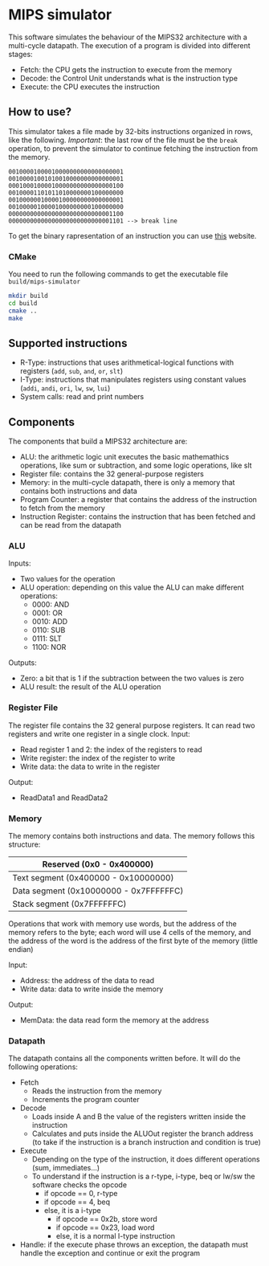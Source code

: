 # MIPS simulator

This software simulates the behaviour of the MIPS32 architecture with a multi-cycle datapath. The execution of a program is divided into different stages:
- Fetch: the CPU gets the instruction to execute from the memory
- Decode: the Control Unit understands what is the instruction type
- Execute: the CPU executes the instruction

## How to use?
This simulator takes a file made by 32-bits instructions organized in rows, like the following. *Important*: the last row of the file must be the `break` operation, to prevent the simulator to continue fetching the instruction from the memory.

``` assembly
00100001000010000000000000000001
00100001001010010000000000000001
00010001000010000000000000000100
00100001101011010000000100000000
00100000010000100000000000000001
00100000100001000000000100000000
00000000000000000000000000001100
00000000000000000000000000001101 --> break line
```

To get the binary rapresentation of an instruction you can use <a href="https://www.eg.bucknell.edu/~csci320/mips_web/">this</a> website.

### CMake
You need to run the following commands to get the executable file `build/mips-simulator`
``` bash
mkdir build
cd build
cmake ..
make
```

## Supported instructions
- R-Type: instructions that uses arithmetical-logical functions with registers (`add`, `sub`, `and`, `or`, `slt`)
- I-Type: instructions that manipulates registers using constant values (`addi`, `andi`, `ori`, `lw`, `sw`, `lui`)
- System calls: read and print numbers

## Components
The components that build a MIPS32 architecture are:
- ALU: the arithmetic logic unit executes the basic mathemathics operations, like sum or subtraction, and some logic operations, like slt
- Register file: contains the 32 general-purpose registers
- Memory: in the multi-cycle datapath, there is only a memory that contains both instructions and data
- Program Counter: a register that contains the address of the instruction to fetch from the memory
- Instruction Register: contains the instruction that has been fetched and can be read from the datapath

### ALU
Inputs:
- Two values for the operation
- ALU operation: depending on this value the ALU can make different operations:
    - 0000: AND
    - 0001: OR
    - 0010: ADD
    - 0110: SUB
    - 0111: SLT
    - 1100: NOR

Outputs:
- Zero: a bit that is 1 if the subtraction between the two values is zero
- ALU result: the result of the ALU operation

### Register File
The register file contains the 32 general purpose registers. It can read two registers and write one register in a single clock. 
Input:
- Read register 1 and 2: the index of the registers to read
- Write register: the index of the register to write
- Write data: the data to write in the register

Output:
- ReadData1 and ReadData2

### Memory
The memory contains both instructions and data. The memory follows this structure:

| Reserved (0x0 - 0x400000) |
| -------- |
| Text segment (0x400000 - 0x10000000) |
| Data segment (0x10000000 - 0x7FFFFFFC) |
| Stack segment (0x7FFFFFFC) |

Operations that work with memory use words, but the address of the memory refers to the byte; each word will use 4 cells of the memory, and the address of the word is the address of the first byte of the memory (little endian)

Input:
- Address: the address of the data to read
- Write data: data to write inside the memory

Output:
- MemData: the data read form the memory at the address


### Datapath
The datapath contains all the components written before. It will do the following operations:
- Fetch
    - Reads the instruction from the memory
    - Increments the program counter
- Decode
    - Loads inside A and B the value of the registers written inside the instruction
    - Calculates and puts inside the ALUOut register the branch address (to take if the instruction is a branch instruction and condition is true)
- Execute
    - Depending on the type of the instruction, it does different operations (sum, immediates...)
    - To understand if the instruction is a r-type, i-type, beq or lw/sw the software checks the opcode
        - if opcode == 0, r-type
        - if opcode == 4, beq
        - else, it is a i-type
            - if opcode == 0x2b, store word
            - if opcode == 0x23, load word
            - else, it is a normal I-type instruction
- Handle: if the execute phase throws an exception, the datapath must handle the exception and continue or exit the program